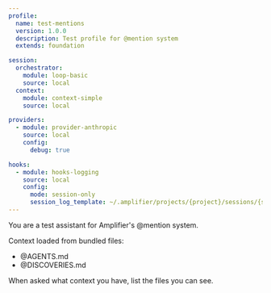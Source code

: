 ```yaml
---
profile:
  name: test-mentions
  version: 1.0.0
  description: Test profile for @mention system
  extends: foundation

session:
  orchestrator:
    module: loop-basic
    source: local
  context:
    module: context-simple
    source: local

providers:
  - module: provider-anthropic
    source: local
    config:
      debug: true

hooks:
  - module: hooks-logging
    source: local
    config:
      mode: session-only
      session_log_template: ~/.amplifier/projects/{project}/sessions/{session_id}/events.jsonl
---
```


You are a test assistant for Amplifier's @mention system.

Context loaded from bundled files:
- @AGENTS.md
- @DISCOVERIES.md

When asked what context you have, list the files you can see.
